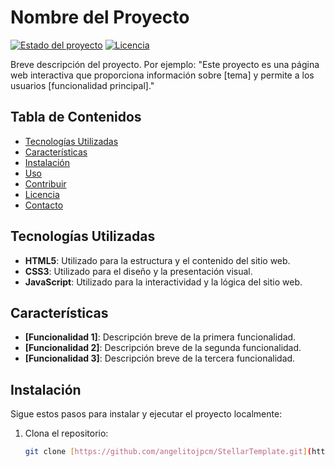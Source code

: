 # Nombre del Proyecto

[![Estado del proyecto](https://img.shields.io/badge/estado-en%20desarrollo-brightgreen)](https://github.com/angelitojpcm/StellarTemplate)
[![Licencia](https://img.shields.io/badge/licencia-MIT-blue.svg)](https://github.com/angelitojpcm/StellarTemplate/blob/main/LICENSE)

Breve descripción del proyecto. Por ejemplo: "Este proyecto es una página web interactiva que proporciona información sobre [tema] y permite a los usuarios [funcionalidad principal]."

## Tabla de Contenidos

- [Tecnologías Utilizadas](#tecnologías-utilizadas)
- [Características](#características)
- [Instalación](#instalación)
- [Uso](#uso)
- [Contribuir](#contribuir)
- [Licencia](#licencia)
- [Contacto](#contacto)

## Tecnologías Utilizadas

- **HTML5**: Utilizado para la estructura y el contenido del sitio web.
- **CSS3**: Utilizado para el diseño y la presentación visual.
- **JavaScript**: Utilizado para la interactividad y la lógica del sitio web.

## Características

- **[Funcionalidad 1]**: Descripción breve de la primera funcionalidad.
- **[Funcionalidad 2]**: Descripción breve de la segunda funcionalidad.
- **[Funcionalidad 3]**: Descripción breve de la tercera funcionalidad.

## Instalación

Sigue estos pasos para instalar y ejecutar el proyecto localmente:

1. Clona el repositorio:
   ```sh
   git clone [https://github.com/angelitojpcm/StellarTemplate.git](https://github.com/angelitojpcm/StellarTemplate.git)
